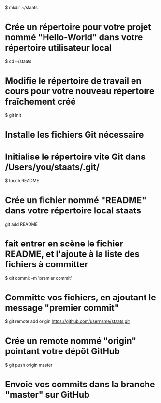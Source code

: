 $ mkdir ~/staats

# Crée un répertoire pour votre projet nommé "Hello-World" dans votre répertoire utilisateur local

$ cd ~/staats
# Modifie le répertoire de travail en cours pour votre nouveau répertoire fraîchement créé

$ git init
# Installe les fichiers Git nécessaire
# Initialise le répertoire vite Git dans /Users/you/staats/.git/

$ touch README
# Crée un fichier nommé "README" dans votre répertoire local staats
 git add README
# fait entrer en scène le fichier README, et l'ajoute à la liste des fichiers à committer

$ git commit -m 'premier commit'
# Committe vos fichiers, en ajoutant le message "premier commit"

$ git remote add origin https://github.com/username/staats.git
# Crée un remote nommé "origin" pointant votre dépôt GitHub

$ git push origin master
# Envoie vos commits dans la branche "master" sur GitHub
